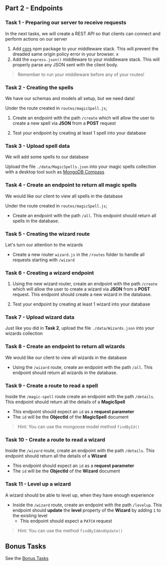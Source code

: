 ## Part 2 - Endpoints

### Task 1 - Preparing our server to receive requests

In the next tasks, we will create a REST API so that clients can connect and perform actions on our server

1. Add [cors](https://www.npmjs.com/package/cors) npm package to your middleware stack. This will prevent the dreaded same origin policy error in your browser.
x
2. Add the `express.json()` middleware to your middleware stack. This will properly parse any JSON sent with the client body.

> Remember to run your middleware before any of your routes!

### Task 2 - Creating the spells

We have our schemas and models all setup, but we need data!

Under the route created in `routes/magicSpell.js`;

1. Create an endpoint with the path `/create` which will allow the user to create a new spell via **JSON** from a **POST** request

2. Test your endpoint by creating at least 1 spell into your database

### Task 3 - Upload spell data

We will add some spells to our database

Upload the file `./data/MagicSpells.json` into your magic spells collection with a desktop tool such as [MongoDB Compass](https://www.mongodb.com/products/compass)

### Task 4 - Create an endpoint to return all magic spells

We would like our client to view all spells in the database

Under the route created in `routes/magicSpell.js`;

- Create an endpoint with the path `/all`. This endpoint should return all spells in the database.

### Task 5 - Creating the wizard route

Let's turn our attention to the wizards

- Create a new router `wizard.js` in the `/routes` folder to handle all requests starting with `/wizard`

### Task 6 - Creating a wizard endpoint

1. Using the new wizard router, create an endpoint with the path `/create` which will allow the user to create a wizard via **JSON** from a **POST** request. This endpoint should create a new wizard in the database.

2. Test your endpoint by creating at least 1 wizard into your database

### Task 7 - Upload wizard data

Just like you did in **Task 2**, upload the file `./data/Wizards.json` into your wizards collection

### Task 8 - Create an endpoint to return all wizards

We would like our client to view all wizards in the database

- Using the `/wizard` route, create an endpoint with the path `/all`. This endpoint should return all wizards in the database.

### Task 9 - Create a route to read a spell

Inside the `/magic-spell` route create an endpoint with the path `/details`. This endpoint should return all the details of a **MagicSpell**
   - This endpoint should expect an `id` as a **request parameter**
   - The `id` will be the **ObjectId** of the **MagicSpell** document

> Hint: You can use the mongoose model method `findById()`

### Task 10 - Create a route to read a wizard

Inside the `/wizard` route, create an endpoint with the path `/details`. This endpoint should return all the details of a **Wizard**
   - This endpoint should expect an `id` as a **request parameter**
   - The `id` will be the **ObjectId** of the **Wizard** document

### Task 11 - Level up a wizard

A wizard should be able to level up, when they have enough experience

- Inside the `/wizard` route, create an endpoint with the path `/levelup`. This endpoint should **update** the **level** property of the **Wizard** by adding `1` to the existing level
  - This endpoint should expect a `PATCH` request

> Hint: You can use the method `findByIdAndUpdate()`

## Bonus Tasks

See the [Bonus Tasks](./PART_2_BONUS.md)